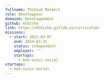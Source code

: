 ```yaml
---
fullname: Thibaud Malbert
role: Développeur
domaine: Développement
github: mlbiche
link: https://mlbiche.gitlab.io/curriculum/
missions:
  - start: 2022-03-07
    end: 2024-03-31
    status: independent
    employer: ''
    startups:
      - mon-suivi-social
startups:
  - mon-suivi-social
---
```

